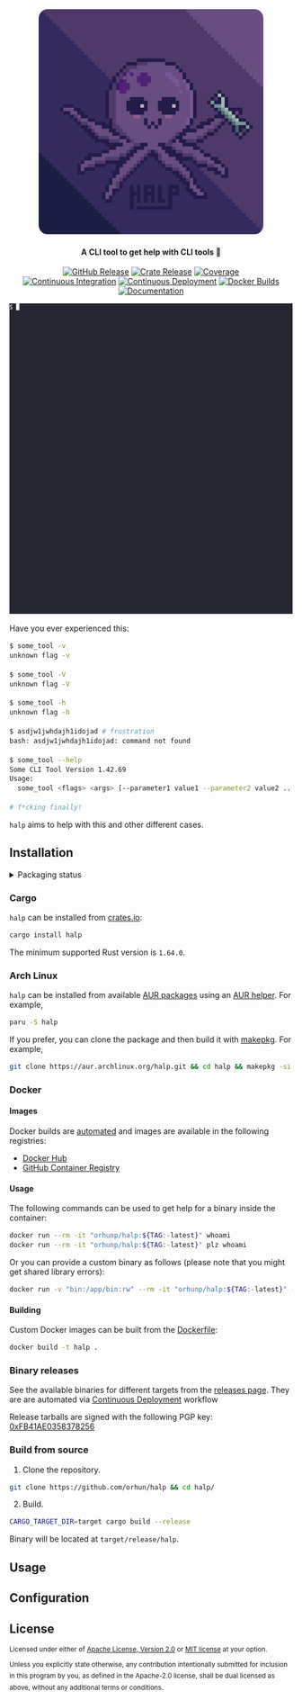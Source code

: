 <div align="center">

  <a href="https://lospec.com/gallery/orhun/octopus">
    <img src="assets/halp-logo.png" width="400">
  </a>

<h4>A CLI tool to get help with CLI tools 🐙</h4>

<a href="https://github.com/orhun/halp/releases"><img src="https://img.shields.io/github/v/release/orhun/halp?style=flat&amp;labelColor=342a5e&amp;color=684d81&amp;logo=GitHub&amp;logoColor=white" alt="GitHub Release"></a>
<a href="https://crates.io/crates/halp/"><img src="https://img.shields.io/crates/v/halp?style=flat&amp;labelColor=342a5e&amp;color=684d81&amp;logo=Rust&amp;logoColor=white" alt="Crate Release"></a>
<a href="https://codecov.io/gh/orhun/halp"><img src="https://img.shields.io/codecov/c/gh/orhun/halp?style=flat&amp;labelColor=342a5e&amp;color=684d81&amp;logo=Codecov&amp;logoColor=white" alt="Coverage"></a>
<br>
<a href="https://github.com/orhun/halp/actions?query=workflow%3A%22Continuous+Integration%22"><img src="https://img.shields.io/github/actions/workflow/status/orhun/halp/ci.yml?branch=main&amp;style=flat&amp;labelColor=1c1d42&amp;color=4f396a&amp;logo=GitHub%20Actions&amp;logoColor=white" alt="Continuous Integration"></a>
<a href="https://github.com/orhun/halp/actions?query=workflow%3A%22Continuous+Deployment%22"><img src="https://img.shields.io/github/actions/workflow/status/orhun/halp/cd.yml?style=flat&amp;labelColor=1c1d42&amp;color=4f396a&amp;logo=GitHub%20Actions&amp;logoColor=white&amp;label=deploy" alt="Continuous Deployment"></a>
<a href="https://hub.docker.com/r/orhunp/halp"><img src="https://img.shields.io/github/actions/workflow/status/orhun/halp/docker.yml?style=flat&amp;labelColor=1c1d42&amp;color=4f396a&amp;label=docker&amp;logo=Docker&amp;logoColor=white" alt="Docker Builds"></a>
<a href="https://docs.rs/halp/"><img src="https://img.shields.io/docsrs/halp?style=flat&amp;labelColor=1c1d42&amp;color=4f396a&amp;logo=Rust&amp;logoColor=white" alt="Documentation"></a>

<img src="./assets/halp-demo.gif" alt="halp demo">

</div>

Have you ever experienced this:

```sh
$ some_tool -v
unknown flag -v

$ some_tool -V
unknown flag -V

$ some_tool -h
unknown flag -h

$ asdjw1jwhdajh1idojad # frustration
bash: asdjw1jwhdajh1idojad: command not found

$ some_tool --help
Some CLI Tool Version 1.42.69
Usage:
  some_tool <flags> <args> [--parameter1 value1 --parameter2 value2 ...]

# f*cking finally!
```

`halp` aims to help with this and other different cases.

## Installation

<details>
  <summary>Packaging status</summary>

[![Packaging status](https://repology.org/badge/vertical-allrepos/halp.svg)](https://repology.org/project/halp/versions)

</details>

### Cargo

`halp` can be installed from [crates.io](https://crates.io/crates/halp):

```sh
cargo install halp
```

The minimum supported Rust version is `1.64.0`.

### Arch Linux

`halp` can be installed from available [AUR packages](https://aur.archlinux.org/packages/?O=0&SeB=b&K=halp&outdated=&SB=n&SO=a&PP=50&do_Search=Go) using an [AUR helper](https://wiki.archlinux.org/index.php/AUR_helpers). For example,

```sh
paru -S halp
```

If you prefer, you can clone the package and then build it with [makepkg](https://wiki.archlinux.org/index.php/Makepkg). For example,

```sh
git clone https://aur.archlinux.org/halp.git && cd halp && makepkg -si
```

### Docker

#### Images

Docker builds are [automated](./.github/workflows/docker.yml) and images are available in the following registries:

- [Docker Hub](https://hub.docker.com/r/orhunp/halp)
- [GitHub Container Registry](https://github.com/orhun/halp/pkgs/container/halp)

#### Usage

The following commands can be used to get help for a binary inside the container:

```sh
docker run --rm -it "orhunp/halp:${TAG:-latest}" whoami
docker run --rm -it "orhunp/halp:${TAG:-latest}" plz whoami
```

Or you can provide a custom binary as follows (please note that you might get shared library errors):

```sh
docker run -v "bin:/app/bin:rw" --rm -it "orhunp/halp:${TAG:-latest}" -v ./bin
```

#### Building

Custom Docker images can be built from the [Dockerfile](./Dockerfile):

```sh
docker build -t halp .
```

### Binary releases

See the available binaries for different targets from the [releases page](https://github.com/orhun/halp/releases). They are are automated via [Continuous Deployment](.github/workflows/cd.yml) workflow

Release tarballs are signed with the following PGP key: [0xFB41AE0358378256](https://keyserver.ubuntu.com/pks/lookup?search=0xFB41AE0358378256&op=vindex)

### Build from source

1. Clone the repository.

```sh
git clone https://github.com/orhun/halp && cd halp/
```

2. Build.

```sh
CARGO_TARGET_DIR=target cargo build --release
```

Binary will be located at `target/release/halp`.

## Usage

## Configuration

## License

<sup>
Licensed under either of <a href="LICENSE-APACHE">Apache License, Version
2.0</a> or <a href="LICENSE-MIT">MIT license</a> at your option.
</sup>

<br>

<sub>
Unless you explicitly state otherwise, any contribution intentionally submitted
for inclusion in this program by you, as defined in the Apache-2.0 license,
shall be dual licensed as above, without any additional terms or conditions.
</sub>
